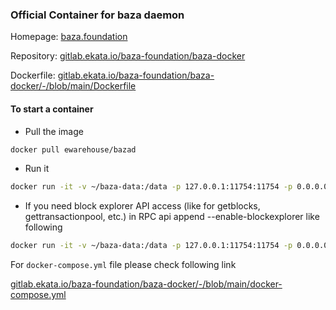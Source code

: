 ### Official Container for baza daemon

Homepage: [baza.foundation](https://baza.foundation)

Repository: [gitlab.ekata.io/baza-foundation/baza-docker](https://gitlab.ekata.io/baza-foundation/baza-docker)

Dockerfile: [gitlab.ekata.io/baza-foundation/baza-docker/-/blob/main/Dockerfile](https://gitlab.ekata.io/baza-foundation/baza-docker/-/blob/main/Dockerfile)

#### To start a container

-   Pull the image

```bash
docker pull ewarehouse/bazad
```

-   Run it

```bash
docker run -it -v ~/baza-data:/data -p 127.0.0.1:11754:11754 -p 0.0.0.0:11753:11753 ewarehouse/bazad
```

-   If you need block explorer API access (like for getblocks, gettransactionpool, etc.) in RPC api append --enable-blockexplorer like following

```bash
docker run -it -v ~/baza-data:/data -p 127.0.0.1:11754:11754 -p 0.0.0.0:11753:11753 ewarehouse/bazad --enable-blockexplorer
```

For `docker-compose.yml` file please check following link

[gitlab.ekata.io/baza-foundation/baza-docker/-/blob/main/docker-compose.yml](https://gitlab.ekata.io/baza-foundation/baza-docker/-/blob/main/docker-compose.yml)
